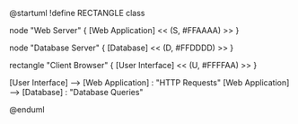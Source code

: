 @startuml
!define RECTANGLE class

node "Web Server" {
  [Web Application] << (S, #FFAAAA) >>
}

node "Database Server" {
  [Database] << (D, #FFDDDD) >>
}

rectangle "Client Browser" {
  [User Interface] << (U, #FFFFAA) >>
}

[User Interface] --> [Web Application] : "HTTP Requests"
[Web Application] --> [Database] : "Database Queries"

@enduml

